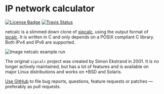 IP network calculator
=====================
[![License Badge][]][License] [![Travis Status][]][Travis]

netcalc is a slimmed down clone of [sipcalc][], using the output format
of [ipcalc][].  It is written in C and only depends on a POSIX compliant
C library.  Both IPv4 and IPv6 are supported.

![Image netcalc example run](example.png "netcalc in action!")

The original `sipcalc` project was created by Simon Ekstrand in 2001.
It is no longer actively maintained, but has a lot of features and is
available on major Linux distributions and works on *BSD and Solaris.

[Use GitHub][github] to file bug reports, questions, feature requests or
patches — preferably as pull requests.

[ipcalc]:        http://jodies.de/ipcalc
[sipcalc]:       http://www.routemeister.net/
[github]:        https://github.com/troglobit/netcalc
[License]:       https://en.wikipedia.org/wiki/BSD_licenses
[License Badge]: https://img.shields.io/badge/License-BSD%203--Clause-blue.svg
[Travis]:        https://travis-ci.org/troglobit/netcalc
[Travis Status]: https://travis-ci.org/troglobit/netcalc.png?branch=master
